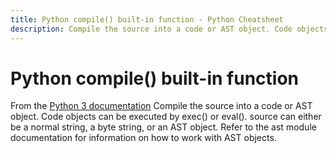 ```yaml
---
title: Python compile() built-in function - Python Cheatsheet
description: Compile the source into a code or AST object. Code objects can be executed by exec() or eval(). source can either be a normal string, a byte string, or an AST object. Refer to the ast module documentation for information on how to work with AST objects.
---
```


<base-title :title="frontmatter.title" :description="frontmatter.description">

# Python compile() built-in function

</base-title>

<base-disclaimer>
  <base-disclaimer-title>
    From the <a target="_blank" href="https://docs.python.org/3/library/functions.html#compile">Python 3 documentation</a>
  </base-disclaimer-title>
  <base-disclaimer-content>
   Compile the source into a code or AST object. Code objects can be executed by exec() or eval(). source can either be a normal string, a byte string, or an AST object. Refer to the ast module documentation for information on how to work with AST objects.
  </base-disclaimer-content>
</base-disclaimer>

<!-- remove this tag to start editing this page -->
<empty-section />
<!-- remove this tag to start editing this page -->
